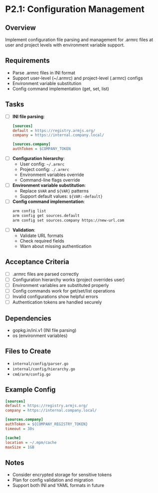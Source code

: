 # P2.1: Configuration Management

## Overview
Implement configuration file parsing and management for .armrc files at user and project levels with environment variable support.

## Requirements
- Parse .armrc files in INI format
- Support user-level (~/.armrc) and project-level (.armrc) configs
- Environment variable substitution
- Config command implementation (get, set, list)

## Tasks
- [ ] **INI file parsing**:
  ```ini
  [sources]
  default = https://registry.armjs.org/
  company = https://internal.company.local/
  
  [sources.company]
  authToken = $COMPANY_TOKEN
  ```
- [ ] **Configuration hierarchy**:
  - User config: `~/.armrc`
  - Project config: `./.armrc`
  - Environment variables override
  - Command-line flags override
- [ ] **Environment variable substitution**:
  - Replace `$VAR` and `${VAR}` patterns
  - Support default values: `${VAR:-default}`
- [ ] **Config command implementation**:
  ```bash
  arm config list
  arm config get sources.default
  arm config set sources.company https://new-url.com
  ```
- [ ] **Validation**:
  - Validate URL formats
  - Check required fields
  - Warn about missing authentication

## Acceptance Criteria
- [ ] .armrc files are parsed correctly
- [ ] Configuration hierarchy works (project overrides user)
- [ ] Environment variables are substituted properly
- [ ] Config commands work for get/set/list operations
- [ ] Invalid configurations show helpful errors
- [ ] Authentication tokens are handled securely

## Dependencies
- gopkg.in/ini.v1 (INI file parsing)
- os (environment variables)

## Files to Create
- `internal/config/parser.go`
- `internal/config/hierarchy.go`
- `cmd/arm/config.go`

## Example Config
```ini
[sources]
default = https://registry.armjs.org/
company = https://internal.company.local/

[sources.company]
authToken = ${COMPANY_REGISTRY_TOKEN}
timeout = 30s

[cache]
location = ~/.mpm/cache
maxSize = 1GB
```

## Notes
- Consider encrypted storage for sensitive tokens
- Plan for config validation and migration
- Support both INI and YAML formats in future